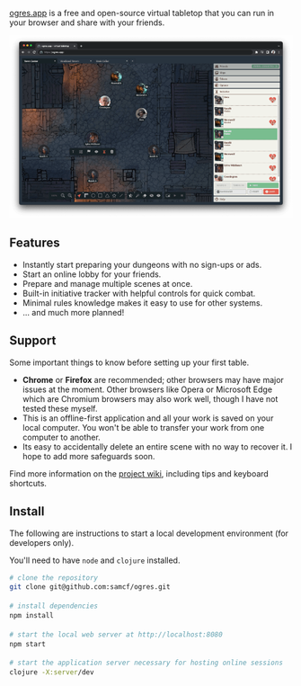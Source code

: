[ogres.app](https://ogres.app) is a free and open-source virtual tabletop that you can run in your browser and share with your friends.

![Screenshot](web/extra/share-town-center.png)

## Features

- Instantly start preparing your dungeons with no sign-ups or ads.
- Start an online lobby for your friends.
- Prepare and manage multiple scenes at once.
- Built-in initiative tracker with helpful controls for quick combat.
- Minimal rules knowledge makes it easy to use for other systems.
- ... and much more planned!

## Support

Some important things to know before setting up your first table.

- **Chrome** or **Firefox** are recommended; other browsers may have major issues at the moment. Other browsers like Opera or Microsoft Edge which are Chromium browsers may also work well, though I have not tested these myself.
- This is an offline-first application and all your work is saved on your local computer. You won't be able to transfer your work from one computer to another.
- Its easy to accidentally delete an entire scene with no way to recover it. I hope to add more safeguards soon.

Find more information on the [project wiki](https://github.com/samcf/ogres.app/wiki), including tips and keyboard shortcuts.

## Install

The following are instructions to start a local development environment (for developers only).

You'll need to have `node` and `clojure` installed.

```sh
# clone the repository
git clone git@github.com:samcf/ogres.git

# install dependencies
npm install

# start the local web server at http://localhost:8080
npm start

# start the application server necessary for hosting online sessions
clojure -X:server/dev
```
